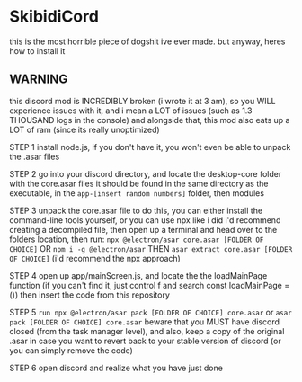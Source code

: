 # SkibidiCord
this is the most horrible piece of dogshit ive ever made. but anyway, heres how to install it

## WARNING
this discord mod is INCREDIBLY broken (i wrote it at 3 am), so you WILL experience issues with it, and i mean a LOT of issues (such as 1.3 THOUSAND logs in the console)
and alongside that, this mod also eats up a LOT of ram (since its really unoptimized)

STEP 1
install node.js, if you don't have it, you won't even be able to unpack the .asar files

STEP 2
go into your discord directory, and locate the desktop-core folder with the core.asar files
it should be found in the same directory as the executable, in the `app-[insert random numbers]` folder, then modules

STEP 3 
unpack the core.asar file
to do this, you can either install the command-line tools yourself, or you can use npx like i did
i'd recommend creating a decompiled file, then open up a terminal and head over to the folders location, then run:
`npx @electron/asar core.asar [FOLDER OF CHOICE]`
OR
`npm i -g @electron/asar`
THEN
`asar extract core.asar [FOLDER OF CHOICE]`
(i'd recommend the npx approach)

STEP 4
open up app/mainScreen.js, and locate the the loadMainPage function (if you can't find it, just control f and search const loadMainPage = ())
then insert the code from this repository

STEP 5
`run npx @electron/asar pack [FOLDER OF CHOICE] core.asar` or `asar pack [FOLDER OF CHOICE] core.asar`
beware that you MUST have discord closed (from the task manager level), and also, keep a copy of the original .asar in case you want to revert back to your stable version of discord (or you can simply remove the code)

STEP 6
open discord and realize what you have just done
